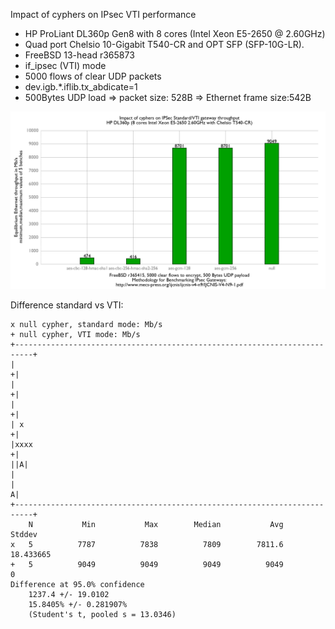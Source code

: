 Impact of cyphers on IPsec VTI performance
  - HP ProLiant DL360p Gen8 with 8 cores (Intel Xeon E5-2650 @ 2.60GHz)
  - Quad port Chelsio 10-Gigabit T540-CR and OPT SFP (SFP-10G-LR).
  - FreeBSD 13-head r365873
  - if_ipsec (VTI) mode
  - 5000 flows of clear UDP packets
  - dev.igb.*.iflib.tx_abdicate=1
  - 500Bytes UDP load => packet size: 528B => Ethernet frame size:542B

![Impact of cyphers on IPsec gateway performance on Xeon E5-2650](graph.png)

Difference standard vs VTI:
```
x null cypher, standard mode: Mb/s
+ null cypher, VTI mode: Mb/s
+--------------------------------------------------------------------------+
|                                                                         +|
|                                                                         +|
|                                                                         +|
| x                                                                       +|
|xxxx                                                                     +|
||A|                                                                       |
|                                                                         A|
+--------------------------------------------------------------------------+
    N           Min           Max        Median           Avg        Stddev
x   5          7787          7838          7809        7811.6     18.433665
+   5          9049          9049          9049          9049             0
Difference at 95.0% confidence
	1237.4 +/- 19.0102
	15.8405% +/- 0.281907%
	(Student's t, pooled s = 13.0346)
```
